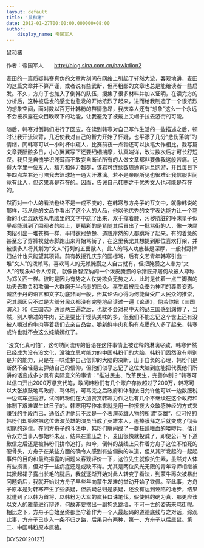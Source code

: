 ```yaml
---
layout: default
title: '鼠和猪'
date: 2012-01-27T00:00:00.000000+08:00
author:
    display_name: 帝国军人
---
```


鼠和猪

作者：帝国军人　　http://blog.sina.com.cn/hawkdion2

麦田的一篇质疑韩寒真伪的文章片刻间在网络上引起了轩然大波，客观地讲，麦田的这篇文章并不算严谨，或者说有些武断，但再粗鄙的文章也总是能给读者一些启发。不久，方舟子也加入了倒韩的队伍，搜集了很多材料并加以证明，在读完方的分析后，这种被启发的感觉也愈发的开始浓烈了起来，进而给我制造了一个很浓烈的想象空间，面对数以百万计韩粉的群情激昂，我庆幸人还有“想象”这么一个永远不会被裸露在众目睽睽下的功能，让我避免了被戴上尖帽子拉去游街的可能。

随后，韩寒对倒韩们进行了回应，在读到韩寒对自己写作生活的一些描述之后，顿时让我汗流浃背，几近使我对自己的智力开始了怀疑，也平添了几分“悲伤落魄”的情绪，同韩寒可以一小时杯中窥人，比赛前夜一点钟还可以执笔大作相比，我写篇文章要酝酿多日，小心翼翼写下还要细细揣摩，认真端详，改过数次后才可长舒短叹。我只是自愧学识浅薄而不敢妄自断论所有的人做文章都非要像我这般苦痛。记得大学里一位友人，精力和体力超群，该君可连续数周通宵达旦网游，并且每日下午四点左右还可陪我去篮球场一通大汗淋漓。若不是亲眼所见也很难让我信服世间竟有此人，但这果真是存在的。因而，告诫自己韩寒之于优秀文人也可能是存在的。

然而对一个人的看法也终不是一成不变的，在韩寒与方舟子的互文中，就像韩说的那样，我从他的文品中看出了这个人的人品，他以他优秀的文字表达能力让一个骂街的小混混跃然从电脑里的文字中跳了出来，双手撑着腰，污秽肮脏的唾沫星子似乎都能溅到了围观者的脸上，更精彩的是紧随其后冒出了一批骂街的人，像一块腐肉招引出一堆苍蝇一样，平时衣冠楚楚、道貌岸然的人都跳将了起来，有的着急的甚至忘了穿裤衩就赤脚跑出来开始骂街了，在这里我尤其想提到那位喜欢打架，并被很多人将其划为“文人”行列的五岳散人，此人的骂人功底甚是深厚，一般村野悍妇估计也只能望其项背。前有教授孔庆东的国标骂，后有文艺青年韩寒引出一堆“文人”的泼赖骂。喜欢骂人的无赖腌臜之人自古就有，但把腌臜之人奉为“文人”的现象却令人惊诧，就像鲁智深纳闷一个泼皮腌臜的杀猪匠郑屠何故被人尊称为郑关西一样。彼时是因为有势之人仗势欺负无势之人，此时是仗着一点三脚猫的功夫去欺负和欺骗一大群胸无半点墨的民众。享受着被民众奉为神明的尊贵姿态。诚然于丹的语言和文字功底非同一般，但其论语心得为何能备受广大民众的推崇，究其原因只不过是大部分民众都没有完整地品读过一遍《论语》，倘若你把《三国演义》和《三国志》通读两三遍之后，也就不会对易中天的品三国感到渊博了，当然，别人嚼过的牛肉，还是要比干馒头美味的多，但我们不能忘记这个世上还有没被人嚼过的牛肉等着我们去亲自品尝。嚼新鲜牛肉和胸有点墨的人多了起来，韩寒或许也就不会这么姹紫嫣红了。

“没文化真可怕”，这句坊间流传的俗语在这件事情上被诠释的淋漓尽致，韩寒俨然已经成为没有没文化，没独立思考能力的中国韩粉们的大脑，韩粉们固然没有辨别是非的能力，只是在一味维护自己信仰的大脑的决断，出于自负的心理，韩粉们是断然不会轻易去弹劾自己的信仰，但他们似乎忘记了这位大脑到底能把代表他们所讲的话变成多少具有实际意义的事情：“推进民主、改革民生，完善体制？”韩寒可以信口开出2000万悬赏代笔，敢问韩粉们有几个账户存款超过了200万，韩寒可以大张旗鼓地骂政府、骂体制，可骂完之后政府和体制依旧允许他可以一边数版税一边驾车逍遥游，试问韩粉们在大加赞赏韩寒力作之后有几个不继续在这个政府和体制下艰难谋生过日子的。韩寒用写作本来就是用一种撩拨大众敏感神经的方式来赚钱的手段而已，通俗点讲他只不过是一个表演英雄人物的所谓“英雄”，但可怜的韩粉们却始终把这位饰演英雄的演员当成了英雄本人，追捧膜拜之后就变成了彻头彻尾的迷信。在同方舟子的斗法中，韩粉们瞬间成了一群狂躁嗜血的喽啰兵，估计令双方当事人都始料未及，结果在重压之下，麦田很快就投诚了，即使公开写下道歉信之后还是被韩粉们拼命追打。如今，倒韩的战线上只杵着方舟子这位不怕死的硬骨头，方舟子在某些方面的确令人感到有些偏执的味道，但从其所发起的一起起事件的目的和最终揭露的问题来客观评价一下，这位先生就像抗生素，虽然对人体有些损害，但对于一些病症还是或缺不得。尤其是两位风光无限的青年导师相继被其掀起裙子露出长毛的腿后，我就逐渐开始对此人转变了看法，到蒙牛再次被暴出问题奶后，我就开始对方舟子早些年向蒙牛发难的举动开始了钦佩。至此事，方舟子原本是对韩寒产生了些质疑，但质疑总归是质疑，还没有达到诬陷的地步，结果就遭到了以韩为首将，以韩粉为大军的疯狂口诛笔伐。假使韩的确为真，那更应该以文人的雅量进行辩述，何故非要摆出一副狗急跳墙，不可一世的姿态来骂街呢。相比之下，方舟子自始至终都坚守着作为一个人最起码的道德底线与之对话，综观此事，方舟子已步入一条不归之路，后果只有两种，第一、方舟子以后属鼠。第二、中国韩粉原本属猪。

(XYS20120127)

